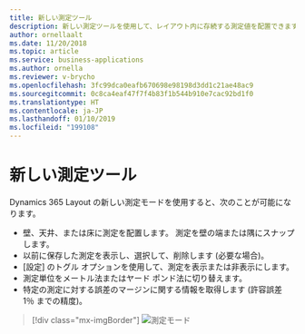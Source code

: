 ```yaml
---
title: 新しい測定ツール
description: 新しい測定ツールを使用して、レイアウト内に存続する測定値を配置できます。
author: ornellaalt
ms.date: 11/20/2018
ms.topic: article
ms.service: business-applications
ms.author: ornella
ms.reviewer: v-brycho
ms.openlocfilehash: 3fc99dca0eafb670698e98198d3dd1c21ae48ac9
ms.sourcegitcommit: 0c8ca4eaf47f7f4b83f1b544b910e7cac92bd1f0
ms.translationtype: HT
ms.contentlocale: ja-JP
ms.lasthandoff: 01/10/2019
ms.locfileid: "199108"
---
```

# <a name="new-measuring-tools"></a>新しい測定ツール

Dynamics 365 Layout の新しい測定モードを使用すると、次のことが可能になります。
 
- 壁、天井、または床に測定を配置します。 測定を壁の端または隅にスナップします。 
- 以前に保存した測定を表示し、選択して、削除します (必要な場合)。 
- [設定] のトグル オプションを使用して、測定を表示または非表示にします。  
- 測定単位をメートル法またはヤード ポンド法に切り替えます。 
- 特定の測定に対する誤差のマージンに関する情報を取得します (許容誤差 1％ までの精度)。 

> [!div class="mx-imgBorder"]
> ![測定モード](media/measuring-tools.PNG "測定モード")

